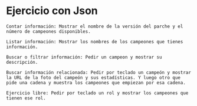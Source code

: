 # Ejercicio con Json

	Contar información: Mostrar el nombre de la versión del parche y el número de campeones disponibles.
	
	Listar información: Mostrar los nombres de los campeones que tienes información.
	
    Buscar o filtrar información: Pedir un campeon y mostrar su descripción.

    Buscar información relacionada: Pedir por teclado un campeón y mostrar la URL de la foto del campeón y sus estadísticas. Y luego otro que pide una cadena y muestra los campeones que empiezan por esa cadena.

    Ejercicio libre: Pedir por teclado un rol y mostrar los campeones que tienen ese rol.
